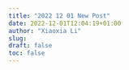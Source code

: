 ```yaml
---
title: "2022 12 01 New Post"
date: 2022-12-01T12:04:19+01:00
author: "Xiaoxia Li"
slug:
draft: false
toc: false
---
```

